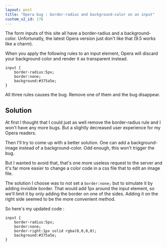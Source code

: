 ```yaml
---
layout: post
title: "Opera bug : border-radius and background-color on an input"
custom_v2_id: 178
---
```


The form inputs of this site all have a border-radius and a background-color.
Unfortunatly, the latest Opera version just don't like that (9.5 works like a
charm).

When you apply the following rules to an input element, Opera will discard
your background color and render it as transparent instead.

    
    input {  
        border-radius:5px;  
        border:none;  
        background:#375a5e;  
    }

All three rules causes the bug. Remove one of them and the bug disappear.

## Solution

At first I thought that I could just as well remove the border-radius rule and
I won't have any more bugs. But a slightly decreased user experience for my
Opera readers.

Then I'll try to come up with a better solution. One can add a background-
image instead of a background-color. Odd enough, this won't trigger the bug.

But I wanted to avoid that, that's one more useless request to the server and
it's far more easier to change a color code in a css file that to edit an
image file.

The solution I choose was to not set a `border:none;` but to simulate it by
adding invisible border. That would add 1px around the input element, so we'll
limit it by only adding the border on one of the sides. Adding it on the right
side seemed to be the more convenient method.

So here's my updated code :

    
    input {  
    	border-radius:5px;  
    	border:none;  
    	border-right:1px solid rgba(0,0,0,0);  
    	background:#375a5e;  
    }


